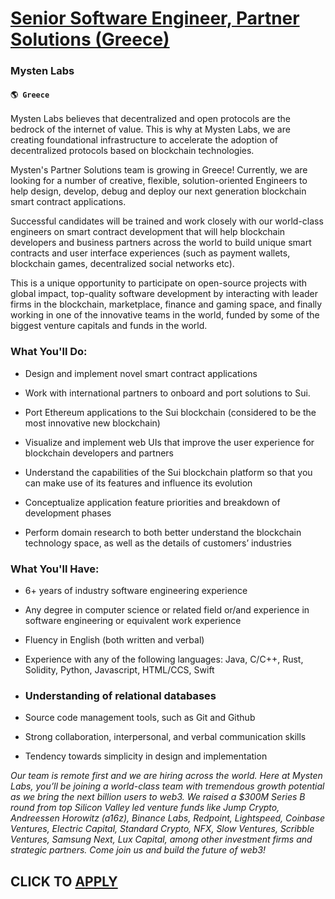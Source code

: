 # [Senior Software Engineer, Partner Solutions (Greece)](https://www.remotewlb.com/apply/senior-software-engineer-partner-solutions-greece)  
### Mysten Labs  
#### `🌎 Greece`  

Mysten Labs believes that decentralized and open protocols are the bedrock of the internet of value. This is why at Mysten Labs, we are creating foundational infrastructure to accelerate the adoption of decentralized protocols based on blockchain technologies.

Mysten's Partner Solutions team is growing in Greece! Currently, we are looking for a number of creative, flexible, solution-oriented Engineers to help design, develop, debug and deploy our next generation blockchain smart contract applications.

Successful candidates will be trained and work closely with our world-class engineers on smart contract development that will help blockchain developers and business partners across the world to build unique smart contracts and user interface experiences (such as payment wallets, blockchain games, decentralized social networks etc).

This is a unique opportunity to participate on open-source projects with global impact, top-quality software development by interacting with leader firms in the blockchain, marketplace, finance and gaming space, and finally working in one of the innovative teams in the world, funded by some of the biggest venture capitals and funds in the world.

### What You'll Do:

  * Design and implement novel smart contract applications

  * Work with international partners to onboard and port solutions to Sui.

  * Port Ethereum applications to the Sui blockchain (considered to be the most innovative new blockchain)

  * Visualize and implement web UIs that improve the user experience for blockchain developers and partners

  * Understand the capabilities of the Sui blockchain platform so that you can make use of its features and influence its evolution

  * Conceptualize application feature priorities and breakdown of development phases

  * Perform domain research to both better understand the blockchain technology space, as well as the details of customers’ industries

### What You'll Have:

  * 6+ years of industry software engineering experience

  * Any degree in computer science or related field or/and experience in software engineering or equivalent work experience

  * Fluency in English (both written and verbal)

  * Experience with any of the following languages: Java, C/C++, Rust, Solidity, Python, Javascript, HTML/CCS, Swift

  * ### Understanding of relational databases

  * Source code management tools, such as Git and Github

  * Strong collaboration, interpersonal, and verbal communication skills

  * Tendency towards simplicity in design and implementation

 _Our team is remote first and we are hiring across the world. Here at Mysten Labs, you’ll be joining a world-class team with tremendous growth potential as we bring the next billion users to web3. We raised a $300M Series B round from top Silicon Valley led venture funds like Jump Crypto, Andreessen Horowitz (a16z), Binance Labs, Redpoint, Lightspeed, Coinbase Ventures, Electric Capital, Standard Crypto, NFX, Slow Ventures, Scribble Ventures, Samsung Next, Lux Capital, among other investment firms and strategic partners. Come join us and build the future of web3!_

  
## CLICK TO [APPLY](https://www.remotewlb.com/apply/senior-software-engineer-partner-solutions-greece)

